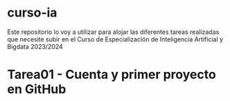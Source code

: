 # curso-ia
Este repositorio lo voy a utilizar para alojar las diferentes tareas realizadas que necesite subir en el Curso de Especialización de Inteligencia Artificial y Bigdata 2023/2024

# Tarea01 - Cuenta y primer proyecto en GitHub
